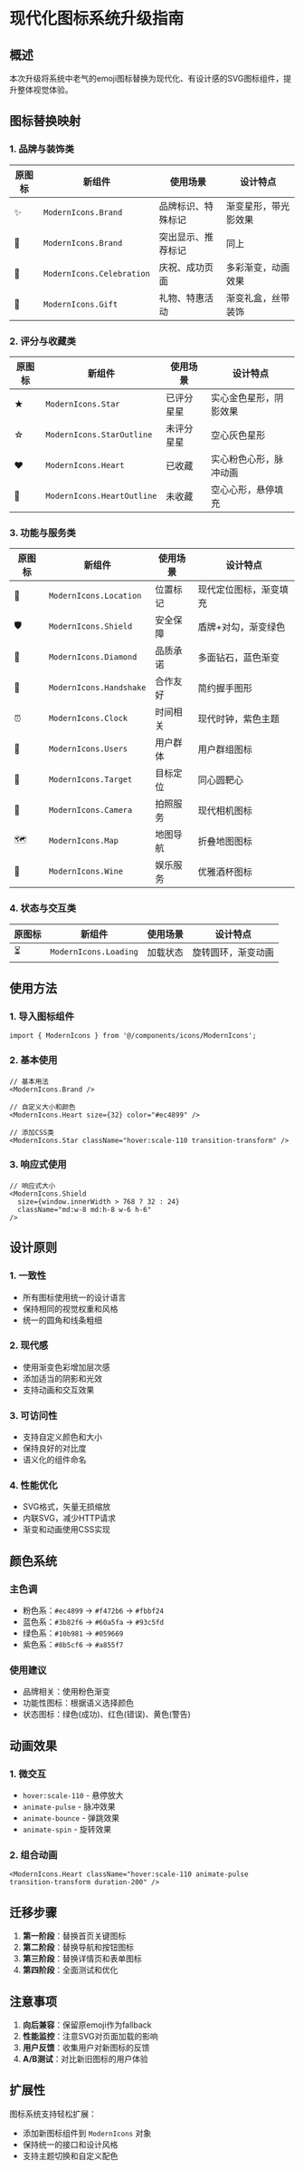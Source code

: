 # 现代化图标系统升级指南

## 概述
本次升级将系统中老气的emoji图标替换为现代化、有设计感的SVG图标组件，提升整体视觉体验。

## 图标替换映射

### 1. 品牌与装饰类
| 原图标 | 新组件 | 使用场景 | 设计特点 |
|--------|--------|----------|----------|
| ✨ | `ModernIcons.Brand` | 品牌标识、特殊标记 | 渐变星形，带光影效果 |
| 🌟 | `ModernIcons.Brand` | 突出显示、推荐标记 | 同上 |
| 🎉 | `ModernIcons.Celebration` | 庆祝、成功页面 | 多彩渐变，动画效果 |
| 💝 | `ModernIcons.Gift` | 礼物、特惠活动 | 渐变礼盒，丝带装饰 |

### 2. 评分与收藏类
| 原图标 | 新组件 | 使用场景 | 设计特点 |
|--------|--------|----------|----------|
| ★ | `ModernIcons.Star` | 已评分星星 | 实心金色星形，阴影效果 |
| ☆ | `ModernIcons.StarOutline` | 未评分星星 | 空心灰色星形 |
| ❤️ | `ModernIcons.Heart` | 已收藏 | 实心粉色心形，脉冲动画 |
| 🤍 | `ModernIcons.HeartOutline` | 未收藏 | 空心心形，悬停填充 |

### 3. 功能与服务类
| 原图标 | 新组件 | 使用场景 | 设计特点 |
|--------|--------|----------|----------|
| 📍 | `ModernIcons.Location` | 位置标记 | 现代定位图标，渐变填充 |
| 🛡️ | `ModernIcons.Shield` | 安全保障 | 盾牌+对勾，渐变绿色 |
| 💎 | `ModernIcons.Diamond` | 品质承诺 | 多面钻石，蓝色渐变 |
| 🤝 | `ModernIcons.Handshake` | 合作友好 | 简约握手图形 |
| ⏰ | `ModernIcons.Clock` | 时间相关 | 现代时钟，紫色主题 |
| 👥 | `ModernIcons.Users` | 用户群体 | 用户群组图标 |
| 🎯 | `ModernIcons.Target` | 目标定位 | 同心圆靶心 |
| 📸 | `ModernIcons.Camera` | 拍照服务 | 现代相机图标 |
| 🗺️ | `ModernIcons.Map` | 地图导航 | 折叠地图图标 |
| 🍷 | `ModernIcons.Wine` | 娱乐服务 | 优雅酒杯图标 |

### 4. 状态与交互类
| 原图标 | 新组件 | 使用场景 | 设计特点 |
|--------|--------|----------|----------|
| ⏳ | `ModernIcons.Loading` | 加载状态 | 旋转圆环，渐变动画 |

## 使用方法

### 1. 导入图标组件
```tsx
import { ModernIcons } from '@/components/icons/ModernIcons';
```

### 2. 基本使用
```tsx
// 基本用法
<ModernIcons.Brand />

// 自定义大小和颜色
<ModernIcons.Heart size={32} color="#ec4899" />

// 添加CSS类
<ModernIcons.Star className="hover:scale-110 transition-transform" />
```

### 3. 响应式使用
```tsx
// 响应式大小
<ModernIcons.Shield 
  size={window.innerWidth > 768 ? 32 : 24} 
  className="md:w-8 md:h-8 w-6 h-6"
/>
```

## 设计原则

### 1. 一致性
- 所有图标使用统一的设计语言
- 保持相同的视觉权重和风格
- 统一的圆角和线条粗细

### 2. 现代感
- 使用渐变色彩增加层次感
- 添加适当的阴影和光效
- 支持动画和交互效果

### 3. 可访问性
- 支持自定义颜色和大小
- 保持良好的对比度
- 语义化的组件命名

### 4. 性能优化
- SVG格式，矢量无损缩放
- 内联SVG，减少HTTP请求
- 渐变和动画使用CSS实现

## 颜色系统

### 主色调
- 粉色系：`#ec4899` → `#f472b6` → `#fbbf24`
- 蓝色系：`#3b82f6` → `#60a5fa` → `#93c5fd`
- 绿色系：`#10b981` → `#059669`
- 紫色系：`#8b5cf6` → `#a855f7`

### 使用建议
- 品牌相关：使用粉色渐变
- 功能性图标：根据语义选择颜色
- 状态图标：绿色(成功)、红色(错误)、黄色(警告)

## 动画效果

### 1. 微交互
- `hover:scale-110` - 悬停放大
- `animate-pulse` - 脉冲效果
- `animate-bounce` - 弹跳效果
- `animate-spin` - 旋转效果

### 2. 组合动画
```tsx
<ModernIcons.Heart className="hover:scale-110 animate-pulse transition-transform duration-200" />
```

## 迁移步骤

1. **第一阶段**：替换首页关键图标
2. **第二阶段**：替换导航和按钮图标
3. **第三阶段**：替换详情页和表单图标
4. **第四阶段**：全面测试和优化

## 注意事项

1. **向后兼容**：保留原emoji作为fallback
2. **性能监控**：注意SVG对页面加载的影响
3. **用户反馈**：收集用户对新图标的反馈
4. **A/B测试**：对比新旧图标的用户体验

## 扩展性

图标系统支持轻松扩展：
- 添加新图标组件到 `ModernIcons` 对象
- 保持统一的接口和设计风格
- 支持主题切换和自定义配色
